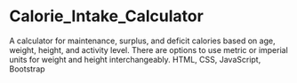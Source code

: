 # Calorie_Intake_Calculator
A calculator for maintenance, surplus, and deficit calories based on age, weight, height, and activity level. There are options to use metric or imperial units for weight and height interchangeably. HTML, CSS, JavaScript, Bootstrap
